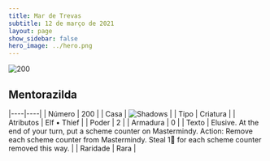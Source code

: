 ```yaml
---
title: Mar de Trevas
subtitle: 12 de março de 2021
layout: page
show_sidebar: false
hero_image: ../hero.png
---
```


![200](https://cdn.keyforgegame.com/media/card_front/pt/496_200_W8XG76QHF56M_pt.png)

## Mentorazilda

|----|----|
| Número | 200 |
| Casa | ![Shadows](https://archonarcana.com/images/thumb/e/ee/Shadows.png/22px-Shadows.png "Sombras") |
| Tipo | Criatura |
| Atributos | Elf • Thief |
| Poder | 2 |
| Armadura | 0 |
| Texto | Elusive.  At the end of your turn, put a scheme counter on Mastermindy.  Action: Remove each scheme counter from Mastermindy. Steal 1 for each scheme counter removed this way. |
| Raridade | Rara |
